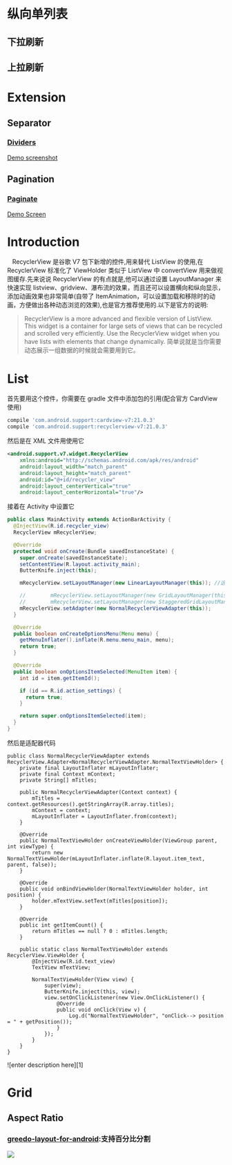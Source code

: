 # 纵向单列表

## 下拉刷新

## 上拉刷新

# Extension

## Separator

### [**Dividers**](https://github.com/Karumi/Dividers)

[Demo screenshot](https://github.com/Karumi/Dividers/raw/master/art/example.gif)

## Pagination

### [Paginate](https://github.com/MarkoMilos/Paginate)

[Demo Screen](https://github.com/MarkoMilos/Paginate/raw/master/art/demo.gif)

# Introduction

&nbsp;&nbsp;&nbsp;RecyclerView 是谷歌 V7 包下新增的控件,用来替代 ListView 的使用,在 RecyclerView 标准化了 ViewHolder 类似于 ListView 中 convertView 用来做视图缓存.先来说说 RecyclerView 的有点就是,他可以通过设置 LayoutManager 来快速实现 listview、gridview、瀑布流的效果，而且还可以设置横向和纵向显示，添加动画效果也非常简单(自带了 ItemAnimation，可以设置加载和移除时的动画，方便做出各种动态浏览的效果),也是官方推荐使用的.以下是官方的说明:

> RecyclerView is a more advanced and flexible version of ListView. This widget is a container for large sets of views that can be recycled and scrolled very efficiently. Use the RecyclerView widget when you have lists with elements that change dynamically. 简单说就是当你需要动态展示一组数据的时候就会需要用到它。

# List

首先要用这个控件，你需要在 gradle 文件中添加包的引用(配合官方 CardView 使用)

```gradle
compile 'com.android.support:cardview-v7:21.0.3'
compile 'com.android.support:recyclerview-v7:21.0.3'
```

然后是在 XML 文件用使用它

```xml
<android.support.v7.widget.RecyclerView
    xmlns:android="http://schemas.android.com/apk/res/android"
    android:layout_width="match_parent"
    android:layout_height="match_parent"
    android:id="@+id/recycler_view"
    android:layout_centerVertical="true"
    android:layout_centerHorizontal="true"/>
```

接着在 Activity 中设置它

```java
public class MainActivity extends ActionBarActivity {
  @InjectView(R.id.recycler_view)
  RecyclerView mRecyclerView;

  @Override
  protected void onCreate(Bundle savedInstanceState) {
    super.onCreate(savedInstanceState);
    setContentView(R.layout.activity_main);
    ButterKnife.inject(this);

    mRecyclerView.setLayoutManager(new LinearLayoutManager(this)); //这里用线性显示 类似于listview

    //        mRecyclerView.setLayoutManager(new GridLayoutManager(this, 2));//这里用线性宫格显示 类似于grid view
    //        mRecyclerView.setLayoutManager(new StaggeredGridLayoutManager(2, OrientationHelper.VERTICAL));//这里用线性宫格显示 类似于瀑布流
    mRecyclerView.setAdapter(new NormalRecyclerViewAdapter(this));
  }

  @Override
  public boolean onCreateOptionsMenu(Menu menu) {
    getMenuInflater().inflate(R.menu.menu_main, menu);
    return true;
  }

  @Override
  public boolean onOptionsItemSelected(MenuItem item) {
    int id = item.getItemId();

    if (id == R.id.action_settings) {
      return true;
    }

    return super.onOptionsItemSelected(item);
  }
}
```

然后是适配器代码

```
public class NormalRecyclerViewAdapter extends RecyclerView.Adapter<NormalRecyclerViewAdapter.NormalTextViewHolder> {
    private final LayoutInflater mLayoutInflater;
    private final Context mContext;
    private String[] mTitles;

    public NormalRecyclerViewAdapter(Context context) {
        mTitles = context.getResources().getStringArray(R.array.titles);
        mContext = context;
        mLayoutInflater = LayoutInflater.from(context);
    }

    @Override
    public NormalTextViewHolder onCreateViewHolder(ViewGroup parent, int viewType) {
        return new NormalTextViewHolder(mLayoutInflater.inflate(R.layout.item_text, parent, false));
    }

    @Override
    public void onBindViewHolder(NormalTextViewHolder holder, int position) {
        holder.mTextView.setText(mTitles[position]);
    }

    @Override
    public int getItemCount() {
        return mTitles == null ? 0 : mTitles.length;
    }

    public static class NormalTextViewHolder extends RecyclerView.ViewHolder {
        @InjectView(R.id.text_view)
        TextView mTextView;

        NormalTextViewHolder(View view) {
            super(view);
            ButterKnife.inject(this, view);
            view.setOnClickListener(new View.OnClickListener() {
                @Override
                public void onClick(View v) {
                    Log.d("NormalTextViewHolder", "onClick--> position = " + getPosition());
                }
            });
        }
    }
}
```

![enter description here][1]

# Grid

## Aspect Ratio

### [greedo-layout-for-android](https://github.com/500px/greedo-layout-for-android):支持百分比分割

![](https://github.com/500px/greedo-layout-for-android/raw/master/screenshot.png)
